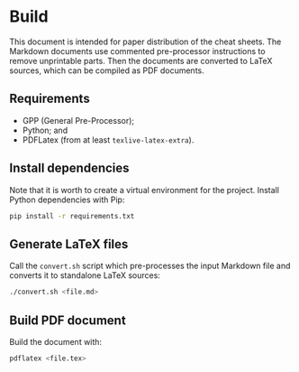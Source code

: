 # Build

This document is intended for paper distribution of the cheat sheets.
The Markdown documents use commented pre-processor instructions to remove unprintable parts.
Then the documents are converted to LaTeX sources, which can be compiled as PDF documents.

## Requirements

- GPP (General Pre-Processor);
- Python; and
- PDFLatex (from at least `texlive-latex-extra`).

## Install dependencies

Note that it is worth to create a virtual environment for the project.
Install Python dependencies with Pip:

```sh
pip install -r requirements.txt
```

## Generate LaTeX files

Call the `convert.sh` script which pre-processes the input Markdown file and converts it to standalone LaTeX sources:

```sh
./convert.sh <file.md>
```

## Build PDF document

Build the document with:

```sh
pdflatex <file.tex>
```
